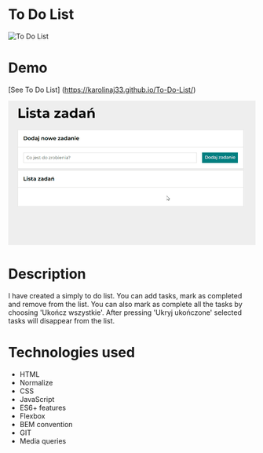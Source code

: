 # To Do List
![To Do List]()
# Demo
[See To Do List] (https://karolinaj33.github.io/To-Do-List/)
 

![ToDoList GIF](images/videoToDoList7.gif)
# Description
I have created a simply to do list. You can add tasks, mark as completed and remove from the list. You can also mark as complete all the tasks by choosing 'Ukończ wszystkie'. After pressing 'Ukryj ukończone' selected tasks will disappear from the list.
# Technologies used
- HTML
- Normalize
- CSS
- JavaScript
- ES6+ features
- Flexbox
- BEM convention
- GIT
- Media queries
